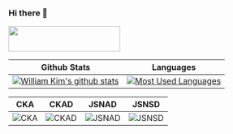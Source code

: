 ### Hi there 👋

<!--
**azamara/azamara** is a ✨ _special_ ✨ repository because its `README.md` (this file) appears on your GitHub profile.

Here are some ideas to get you started:

- 🔭 I’m currently working on ...
- 🌱 I’m currently learning ...
- 👯 I’m looking to collaborate on ...
- 🤔 I’m looking for help with ...
- 💬 Ask me about ...
- 📫 How to reach me: ...
- 😄 Pronouns: ...
- ⚡ Fun fact: ...
-->

<a href="https://codetrace.com/users/azamara" target="_blank"><img src="https://codetrace.com/widget/azamara" width="220" height="50" /></a>


Github Stats | Languages
:--: | :--:
[![William Kim's github stats](https://github-readme-stats.vercel.app/api?username=azamara&count_private=true&include_all_commits=true&show_icons=true&theme=dracula)](https://github.com/azamara) | [![Most Used Languages](https://github-readme-stats.vercel.app/api/top-langs/?username=azamara&langs_count=24&layout=compact&theme=dracula)](https://github.com/azamara)


CKA | CKAD | JSNAD | JSNSD
:--: | :--: | :--: | :--:
![CKA](https://d.pr/i/biywP9+) | ![CKAD](https://d.pr/i/gYyHGE+) | ![JSNAD](https://d.pr/i/OjVO8I+) | ![JSNSD](https://d.pr/i/zhewxW+)
